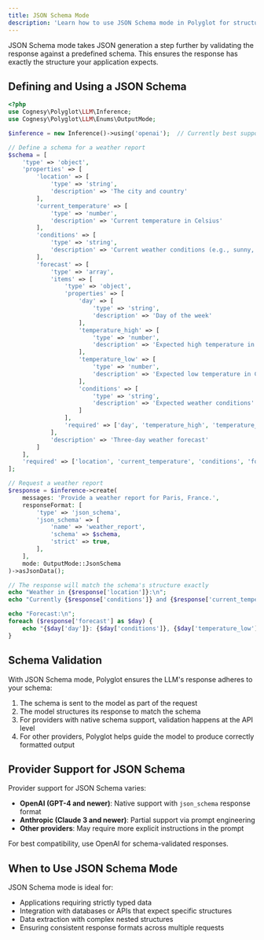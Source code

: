 ```yaml
---
title: JSON Schema Mode
description: 'Learn how to use JSON Schema mode in Polyglot for structured and validated LLM responses.'
---
```



JSON Schema mode takes JSON generation a step further by validating the response against a predefined schema. This ensures the response has exactly the structure your application expects.

## Defining and Using a JSON Schema

```php
<?php
use Cognesy\Polyglot\LLM\Inference;
use Cognesy\Polyglot\LLM\Enums\OutputMode;

$inference = new Inference()->using('openai');  // Currently best supported by OpenAI

// Define a schema for a weather report
$schema = [
    'type' => 'object',
    'properties' => [
        'location' => [
            'type' => 'string',
            'description' => 'The city and country'
        ],
        'current_temperature' => [
            'type' => 'number',
            'description' => 'Current temperature in Celsius'
        ],
        'conditions' => [
            'type' => 'string',
            'description' => 'Current weather conditions (e.g., sunny, rainy)'
        ],
        'forecast' => [
            'type' => 'array',
            'items' => [
                'type' => 'object',
                'properties' => [
                    'day' => [
                        'type' => 'string',
                        'description' => 'Day of the week'
                    ],
                    'temperature_high' => [
                        'type' => 'number',
                        'description' => 'Expected high temperature in Celsius'
                    ],
                    'temperature_low' => [
                        'type' => 'number',
                        'description' => 'Expected low temperature in Celsius'
                    ],
                    'conditions' => [
                        'type' => 'string',
                        'description' => 'Expected weather conditions'
                    ]
                ],
                'required' => ['day', 'temperature_high', 'temperature_low', 'conditions']
            ],
            'description' => 'Three-day weather forecast'
        ]
    ],
    'required' => ['location', 'current_temperature', 'conditions', 'forecast']
];

// Request a weather report
$response = $inference->create(
    messages: 'Provide a weather report for Paris, France.',
    responseFormat: [
        'type' => 'json_schema',
        'json_schema' => [
            'name' => 'weather_report',
            'schema' => $schema,
            'strict' => true,
        ],
    ],
    mode: OutputMode::JsonSchema
)->asJsonData();

// The response will match the schema's structure exactly
echo "Weather in {$response['location']}:\n";
echo "Currently {$response['conditions']} and {$response['current_temperature']}°C\n\n";

echo "Forecast:\n";
foreach ($response['forecast'] as $day) {
    echo "{$day['day']}: {$day['conditions']}, {$day['temperature_low']}°C to {$day['temperature_high']}°C\n";
}
```


## Schema Validation

With JSON Schema mode, Polyglot ensures the LLM's response adheres to your schema:

1. The schema is sent to the model as part of the request
2. The model structures its response to match the schema
3. For providers with native schema support, validation happens at the API level
4. For other providers, Polyglot helps guide the model to produce correctly formatted output


## Provider Support for JSON Schema

Provider support for JSON Schema varies:

- **OpenAI (GPT-4 and newer)**: Native support with `json_schema` response format
- **Anthropic (Claude 3 and newer)**: Partial support via prompt engineering
- **Other providers**: May require more explicit instructions in the prompt

For best compatibility, use OpenAI for schema-validated responses.


## When to Use JSON Schema Mode

JSON Schema mode is ideal for:
- Applications requiring strictly typed data
- Integration with databases or APIs that expect specific structures
- Data extraction with complex nested structures
- Ensuring consistent response formats across multiple requests
